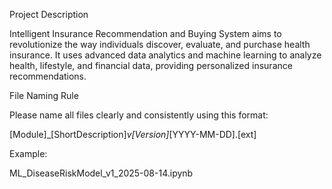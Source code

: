 Project Description

Intelligent Insurance Recommendation and Buying System aims to revolutionize the way individuals discover, evaluate, and purchase health insurance.
It uses advanced data analytics and machine learning to analyze health, lifestyle, and financial data, providing personalized insurance recommendations.

File Naming Rule

Please name all files clearly and consistently using this format:

[Module]_[ShortDescription]_v[Version]_[YYYY-MM-DD].[ext]


Example:

ML_DiseaseRiskModel_v1_2025-08-14.ipynb
